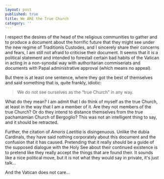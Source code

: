 ```yaml
---
layout: post
published: true
title: We ARE the True Church
category: ''
---
```

I respect the desires of the head of the religious communities to gather and to produce a document about the horrific future that they might see under the new regime of Traditionis Custodes, and I sincerely share their concerns and fears, I am still not afraid to criticise their document. It seems that it is a political statement and intended to forestall certain bad habits of the Vatican in acting in a non-synodal way with authoritarian commiseriats and documents with Papal administrative approval (which means no appeal).

But there is at least one sentence, where they got the best of themselves and said something that is, quite frankly, idiotic:
> We do not see ourselves as the “true Church” in any way.

What do they mean? I am admit that I do think of myself as the true Church, at least in the way that I am a member of it. Are they not members of the true Church? Or do they intend to distance themselves from the true pachamamian Church of Bergoglio? This was not an intelligent thing to say, and it should be retracted.

Further, the citation of *Amoris Laetitia* is disingenuous. Unlike the dubia Cardinals, they have said nothing corporately about this document and the confusion that it has caused. Pretending that it really should be a guide of the supposed dialogue with the Holy See about their continued existence is to pretend like they really accept the things that are found their. It sounds like a nice political move, but it is not what they would say in private, it's just talk...

And the Vatican does not care...

